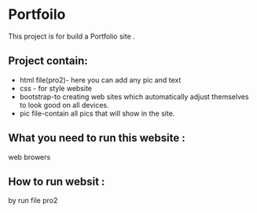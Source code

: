 # Portfoilo

This project is for build a Portfolio site .

## Project contain:
* html file(pro2)- here you can add any pic and text 
* css - for style website 
* bootstrap-to creating web sites which automatically adjust themselves to look good on all devices.
* pic file-contain all pics that will show in the site.
## What you need to run this website :
web browers
## How to run websit :
by run file pro2 
